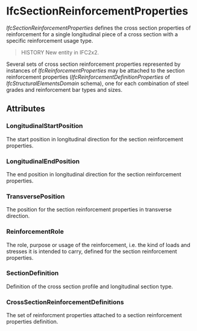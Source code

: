 # IfcSectionReinforcementProperties

_IfcSectionReinforcementProperties_ defines the cross section properties of reinforcement for a single longitudinal piece of a cross section with a specific reinforcement usage type.

> HISTORY  New entity in IFC2x2.

Several sets of cross section reinforcement properties represented by instances of _IfcReinforcementProperties_ may be attached to the section reinforcement properties (_IfcReinforcementDefinitionProperties_ of _IfcStructuralElementsDomain_ schema), one for each combination of steel grades and reinforcement bar types and sizes.

## Attributes

### LongitudinalStartPosition
The start position in longitudinal direction for the section reinforcement properties.

### LongitudinalEndPosition
The end position in longitudinal direction for the section reinforcement properties.

### TransversePosition
The position for the section reinforcement properties in transverse direction.

### ReinforcementRole
The role, purpose or usage of the reinforcement, i.e. the kind of loads and stresses it is intended to carry, defined for the section reinforcement properties.

### SectionDefinition
Definition of the cross section profile and longitudinal section type.

### CrossSectionReinforcementDefinitions
The set of reinforcment properties attached to a section reinforcement properties definition.
